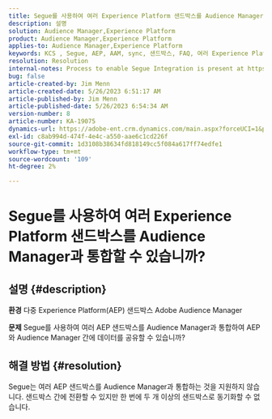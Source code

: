 ```yaml
---
title: Segue를 사용하여 여러 Experience Platform 샌드박스를 Audience Manager과 통합할 수 있습니까?
description: 설명
solution: Audience Manager,Experience Platform
product: Audience Manager,Experience Platform
applies-to: Audience Manager,Experience Platform
keywords: KCS , Segue, AEP, AAM, sync, 샌드박스, FAQ, 여러 Experience Platform 샌드박스 통합, Adobe Audience Manager, Adobe Experience Platform
resolution: Resolution
internal-notes: Process to enable Segue Integration is present at https://wiki.corp.adobe.com/pages/viewpage.action?spaceKey=supportdelivery&title=AEP+Segments+not+Populating+in+AAM internal link.
bug: false
article-created-by: Jim Menn
article-created-date: 5/26/2023 6:51:17 AM
article-published-by: Jim Menn
article-published-date: 5/26/2023 6:54:34 AM
version-number: 8
article-number: KA-19075
dynamics-url: https://adobe-ent.crm.dynamics.com/main.aspx?forceUCI=1&pagetype=entityrecord&etn=knowledgearticle&id=9f488cb4-91fb-ed11-8849-6045bd0065b6
exl-id: c8ab994d-474f-4e4c-a550-aae6c1cd226f
source-git-commit: 1d3108b38634fd818149cc5f084a617ff74edfe1
workflow-type: tm+mt
source-wordcount: '109'
ht-degree: 2%

---
```


# Segue를 사용하여 여러 Experience Platform 샌드박스를 Audience Manager과 통합할 수 있습니까?

## 설명 {#description}


<b>환경</b>
다중 Experience Platform(AEP) 샌드박스 Adobe Audience Manager

<b>문제</b>
Segue를 사용하여 여러 AEP 샌드박스를 Audience Manager과 통합하여 AEP와 Audience Manager 간에 데이터를 공유할 수 있습니까?


## 해결 방법 {#resolution}


Segue는 여러 AEP 샌드박스를 Audience Manager과 통합하는 것을 지원하지 않습니다. 샌드박스 간에 전환할 수 있지만 한 번에 두 개 이상의 샌드박스로 동기화할 수 없습니다.
